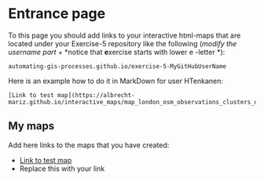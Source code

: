 # Entrance page

To this page you should add links to your interactive html-maps that are located under your Exercise-5 repository like the following (*modify the username part* + *notice that **e**xercise starts with lower e -letter *):

 `automating-gis-processes.github.io/exercise-5-MyGitHubUserName`

Here is an example how to do it in MarkDown for user HTenkanen:

```
[Link to test map](https://albrecht-mariz.github.io/interactive_maps/map_london_osm_observations_clusters_dualmap.html)
```

## My maps

Add here links to the maps that you have created:

 - [Link to test map](https://albrecht-mariz.github.io/interactive_maps/map_london_osm_observations_clusters_dualmap.html)
 - Replace this with your link

